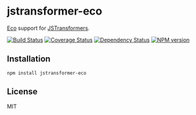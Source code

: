 # jstransformer-eco

[Eco](https://github.com/sstephenson/eco) support for [JSTransformers](http://github.com/jstransformers).

[![Build Status](https://img.shields.io/travis/jstransformers/jstransformer-eco/master.svg)](https://travis-ci.org/jstransformers/jstransformer-eco)
[![Coverage Status](https://img.shields.io/coveralls/jstransformers/jstransformer-eco/master.svg)](https://coveralls.io/r/jstransformers/jstransformer-eco?branch=master)
[![Dependency Status](https://img.shields.io/david/jstransformers/jstransformer-eco/master.svg)](http://david-dm.org/jstransformers/jstransformer-eco)
[![NPM version](https://img.shields.io/npm/v/jstransformer-eco.svg)](https://www.npmjs.org/package/jstransformer-eco)

## Installation

    npm install jstransformer-eco

## License

MIT

